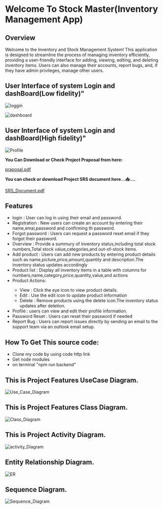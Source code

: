 <h1>Welcome To Stock Master(Inventory Management App)</h1>
<h2>Overview</h2>
<p>Welcome to the Inventory and Stock Management System! This application is designed to streamline the process of managing inventory efficiently, providing a user-friendly interface for adding, viewing, editing, and deleting inventory items. Users can also manage their accounts, report bugs, and, if they have admin privileges, manage other users.</p>

<h2>User Interface of system Login and dashBoard(Low fidelity)"</h2>

![loggin](https://github.com/rishininawodi/Inventory_Management_App/assets/123630889/4a5139ae-0462-4805-bc11-c01226fecbcb)

![dashboard](https://github.com/rishininawodi/Inventory_Management_App/assets/123630889/d8e7942c-ee5f-45a4-9c2c-ee36a0fbe712)

<h2>User Interface of system Login and dashBoard(High fidelity)"</h2>

![Profile](https://github.com/rishininawodi/Inventory_Management_App/assets/123630889/0b300d92-a65f-4d23-b9ff-9a117b9d1278)


<p><b>You Can Download or Check Project Praposal from here: </b></p>

[praposal.pdf](https://github.com/user-attachments/files/15903549/praposal.pdf)

<p><b>You can check or download Project SRS document here...📥....</b></p>

[SRS_Document.pdf](https://github.com/user-attachments/files/15917442/SRS_Document.pdf)


<h2>Features</h2>
<ul>
  <li>login : User can log in using their email and password.</li>
  <li>Registration : New users can create an account by entering their name,emai,password and confirming th password.</li>
  <li>Forgot password : Users can request a password reset email if they forgot their password.</li>
  <li>Overview : Provide a summury of inventory  status,including total stock numbers,Total stock value,categories,and out-of-stock items.</li>
  <li>Add product : Users can add new products by entering product details such as name,picture,price,amount,quantity and description.The inventory status updates accordingly</li>
  <li>Product list : Display all inventory items in a table with columns for numbers,name,category,price,quantity,value,and actions</li>
  <li>Product Actions: </li>
  <ul>
    <li>View : Click the eye icon to view product details.</li>
    <li>Edit : Use the edit icon to update product information</li>
    <li>Delete : Remove products using the delete icon.The inventory status updates after deletion.</li>
  </ul>
  <li>Profile : users can view and edit their profile information.</li>
  <li>Password Reset : Users can reset their password if needed</li>
  <li>Report Bug : Users can report issues directly by sending an email to the support team via an outlook email setup. </li>
</ul>

<h2>How To Get This source code:</h2>
<ul>
  <li>Clone my code by using code http link</li>
  <li>Get node modules</li>
  <li>on terminal "npm run backend"</li>
</ul>

<h2>This is  Project Features UseCase Diagram.</h2>

![Use_Case_Diagram](https://github.com/rishininawodi/Inventory_Management_App/assets/123630889/24e0ad5f-a1cc-4d48-aed7-355e3622935c)

<h2>This is Project Features Class Diagram.</h2>

![Class_Diagram](https://github.com/rishininawodi/Inventory_Management_App/assets/123630889/8e476990-e84c-4291-9335-86c7b0870da0)

<h2>This is Project Activity Diagram.</h2>

![activity_Diagram](https://github.com/rishininawodi/Inventory_Management_App/assets/123630889/2faabb91-f035-4269-a7ef-0fd8afcdce45)

<h2>Entity Relationship Diagram.</h2>

![ER](https://github.com/rishininawodi/Inventory_Management_App/assets/123630889/3921f086-1047-456b-b256-87bea29928ea)

<h2>Sequence Diagram.</h2>

![Sequence_Diagram](https://github.com/rishininawodi/Inventory_Management_App/assets/123630889/31653fed-9807-4f23-b71b-0275863811a0)


